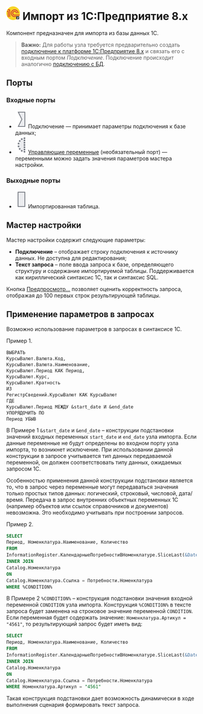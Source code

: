 # ![ ](../../images/icons/data-sources/crm-1cv8-import_default.svg) Импорт из 1C:Предприятие 8.x

Компонент предназначен для импорта из базы данных 1С.

> **Важно:** Для работы узла требуется предварительно создать [подключение к платформе 1C:Предприятие 8.x](../connections/list/1c.md) и связать его с входным портом *Подключение*. Подключение происходит аналогично [подключению с БД](../../quick-start/database.md).

## Порты

### Входные порты

* ![ ](../../images/icons/app/node/ports/inputs/link_inactive.svg) Подключение — принимает параметры подключения к базе данных;
* ![ ](../../images/icons/app/node/ports/inputs-optional/variable_inactive.svg) [Управляющие переменные](../../scenario/variables/control-variables.md) (необязательный порт) — переменными можно задать значения параметров мастера настройки.

### Выходные порты

* ![ ](../../images/icons/app/node/ports/inputs/table_inactive.svg) Импортированная таблица.

## Мастер настройки

Мастер настройки содержит следующие параметры:

* **Подключение** – отображает строку подключения к источнику данных. Не доступна для редактирования;
* **Текст запроса** – поле ввода запроса к базе, определяющего структуру и содержание импортируемой таблицы. Поддерживается как кириллический синтаксис 1С, так и синтаксис SQL.

Кнопка [Предпросмотр…](../../visualization/preview/preview.md) позволяет оценить корректность запроса, отображая до 100 первых строк результирующей таблицы.

## Применение параметров в запросах

Возможно использование параметров в запросах в синтаксисе 1С.

Пример 1.

```
ВЫБРАТЬ
КурсыВалют.Валюта.Код,
КурсыВалют.Валюта.Наименование,
КурсыВалют.Период КАК Период,
КурсыВалют.Курс,
КурсыВалют.Кратность
ИЗ
РегистрСведений.КурсыВалют КАК КурсыВалют
ГДЕ
КурсыВалют.Период МЕЖДУ &start_date И &end_date
УПОРЯДОЧИТЬ ПО
Период УБЫВ
```

В Примере 1 `&start_date` и `&end_date` – конструкции подстановки значений входных переменных `start_date` и `end_date` узла импорта. Если данные переменные не будут определены во входном порту узла импорта, то возникнет исключение. При использовании данной конструкции в запросе учитывается тип данных передаваемой переменной, он должен соответствовать типу данных, ожидаемых запросом 1С.

Особенностью применения данной конструкции подстановки является то, что в запрос через переменные могут передаваться значения только простых типов данных: логический, строковый, числовой, дата/время. Передача в запрос внутренних объектных переменных 1С (например объектов или ссылок справочников и документов) невозможна. Это необходимо учитывать при построении запросов.

Пример 2.

```sql
SELECT
Период, Номенклатура.Наименование, Количество
FROM
InformationRegister.КалендарныеПотребностиВНоменклатуре.SliceLast(&Date, Количество > &Count) AS Потребности
INNER JOIN
Catalog.Номенклатура
ON
Catalog.Номенклатура.Ссылка = Потребности.Номенклатура
WHERE %CONDITION%
```

В Примере 2 `%CONDITION%` – конструкция подстановки значения входной переменной `CONDITION` узла импорта. Конструкция `%CONDITION%` в тексте запроса будет заменена на строковое значение переменной `CONDITION`. Если переменная будет содержать значение: `Номенклатура.Артикул = "4561"`, то результирующий запрос будет иметь вид:

```sql
SELECT
Период, Номенклатура.Наименование, Количество
FROM
InformationRegister.КалендарныеПотребностиВНоменклатуре.SliceLast(&Date, Количество > &Count) AS Потребности
INNER JOIN
Catalog.Номенклатура
ON
Catalog.Номенклатура.Ссылка = Потребности.Номенклатура
WHERE Номенклатура.Артикул = "4561"
```

Такая конструкция подстановки дает возможность динамически в ходе выполнения сценария формировать текст запроса.
